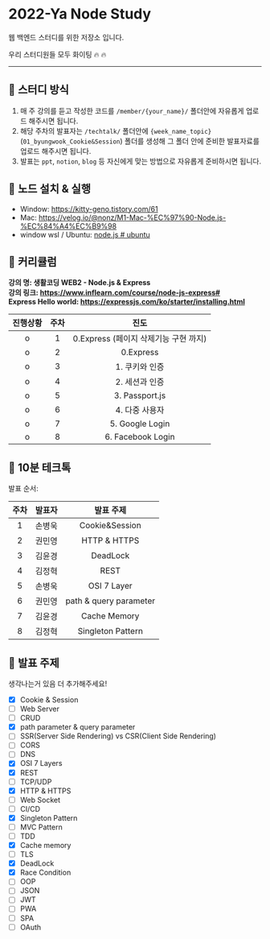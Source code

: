 # 2022-Ya Node Study

웹 백엔드 스터디를 위한 저장소 입니다.

우리 스터디원들 모두 화이팅 :fire: :fire:

---

## :shark: 스터디 방식

1. 매 주 강의를 듣고 작성한 코드를 `/member/{your_name}/` 폴더안에 자유롭게 업로드 해주시면 됩니다.
2. 해당 주차의 발표자는 `/techtalk/` 폴더안에 `{week_name_topic}`(`01_byungwook_Cookie&Session`) 폴더를 생성해 그 폴더 안에 준비한 발표자료를 업로드 해주시면 됩니다. 
3. 발표는 `ppt`, `notion`, `blog` 등 자신에게 맞는 방법으로 자유롭게 준비하시면 됩니다.

## :ghost: 노드 설치 & 실행

- Window: https://kitty-geno.tistory.com/61
- Mac: https://velog.io/@nonz/M1-Mac-%EC%97%90-Node.js-%EC%84%A4%EC%B9%98
- window wsl / Ubuntu: [node.js # ubuntu](https://velog.io/@proshy/%EB%A6%AC%EB%88%85%EC%8A%A4WSL2-%EC%9A%B0%EB%B6%84%ED%88%AC%EC%97%90-node-JS-%EC%84%A4%EC%B9%98%ED%95%98%EA%B8%B0)

## :shrimp: 커리큘럼

**강의 명: 생활코딩 WEB2 - Node.js & Express**  
**강의 링크: https://www.inflearn.com/course/node-js-express#**  
**Express Hello world: https://expressjs.com/ko/starter/installing.html**

| 진행상황 | 주차 |                 진도                  |
| :------: | :--: | :-----------------------------------: |
|    o     |  1   | 0.Express (페이지 삭제기능 구현 까지) |
|    o     |  2   |               0.Express               |
|    o     |  3   |            1. 쿠키와 인증             |
|    o     |  4   |            2. 세션과 인증             |
|    o     |  5   |            3. Passport.js             |
|    o     |  6   |            4. 다중 사용자             |
|    o     |  7   |            5. Google Login            |
|    o     |  8   |           6. Facebook Login           |

## :honey_pot: 10분 테크톡

발표 순서: 

| 주차 | 발표자 |   발표 주제    |
| :--: | :----: | :------------: |
|  1   | 손병욱 | Cookie&Session |
|  2   | 권민영 |  HTTP & HTTPS  |
|  3   | 김윤경 |  DeadLock  |
|  4   | 김정혁 |  REST  |
|  5   | 손병욱 | OSI 7 Layer |
|  6   | 권민영 | path & query parameter |
|  7   | 김윤경 | Cache Memory |
|  8   | 김정혁 | Singleton Pattern |

## :city_sunset: 발표 주제

생각나는거 있음 더 추가해주세요!

- [x] Cookie & Session
- [ ] Web Server
- [ ] CRUD
- [x] path parameter & query parameter
- [ ] SSR(Server Side Rendering) vs CSR(Client Side Rendering)
- [ ] CORS
- [ ] DNS
- [x] OSI 7 Layers
- [x] REST
- [ ] TCP/UDP
- [x] HTTP & HTTPS
- [ ] Web Socket
- [ ] CI/CD
- [x] Singleton Pattern
- [ ] MVC Pattern
- [ ] TDD
- [x] Cache memory
- [ ] TLS
- [x] DeadLock
- [x] Race Condition
- [ ] OOP
- [ ] JSON
- [ ] JWT
- [ ] PWA
- [ ] SPA
- [ ] OAuth
